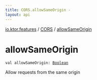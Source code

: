 ```yaml
---
title: CORS.allowSameOrigin - 
layout: api
---
```


<div class='api-docs-breadcrumbs'><a href="../index.html">io.ktor.features</a> / <a href="index.html">CORS</a> / <a href="./allow-same-origin.html">allowSameOrigin</a></div>

# allowSameOrigin

<div class="signature"><code><span class="keyword">val </span><span class="identifier">allowSameOrigin</span><span class="symbol">: </span><a href="https://kotlinlang.org/api/latest/jvm/stdlib/kotlin/-boolean/index.html"><span class="identifier">Boolean</span></a></code></div>

Allow requests from the same origin

